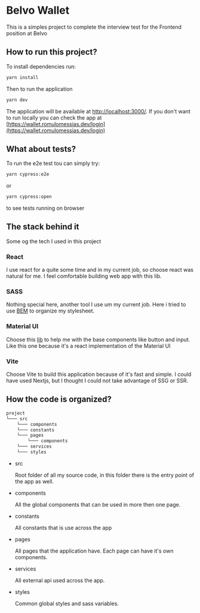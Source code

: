 # Belvo Wallet

This is a simples project to complete the interview test for the Frontend position at Belvo

## How to run this project?

To install dependencies run:

```sh
yarn install
```

Then to run the application

```sh
yarn dev
```

The application will be available at [http://localhost:3000/](http://localhost:3000/). If you don't want to run locally you can check the app at [https://wallet.romulomessias.dev/login](https://wallet.romulomessias.dev/login)

## What about tests?

To run the e2e test tou can simply try:

```sh
yarn cypress:e2e
```

or

```sh
yarn cypress:open
```

to see tests running on browser

## The stack behind it

Some og the tech I used in this project

### React

I use react for a quite some time and in my current job, so choose react was natural for me. I feel comfortable building web app with this lib.

### SASS

Nothing special here, another tool I use um my current job. Here i tried to use [BEM](https://getbem.com/introduction/) to organize my stylesheet.

### Material UI

Choose this [lib](https://mui.com/core/) to help me with the base components like button and input. Like this one because it's a react implementation of the Material UI

### Vite

Choose Vite to build this application because of it's fast and simple. I could have used Nextjs, but I thought I could not take advantage of SSG or SSR.

## How the code is organized?

```sh
project
└─── src
    └─── components
    └─── constants
    └─── pages
        └─── components
    └─── services
    └─── styles
```

- src

  Root folder of all my source code, in this folder there is the entry point of the app as well.

- components

  All the global components that can be used in more then one page.

- constants

  All constants that is use across the app

- pages

  All pages that the application have. Each page can have it's own components.

- services

  All external api used across the app.

- styles

  Common global styles and sass variables.
